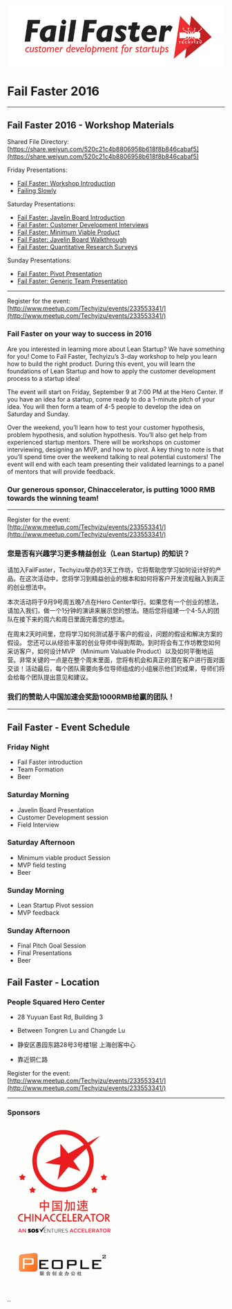 ![Fail Faster Logo](/events/images/fail_faster_logo.jpg)


# Fail Faster 2016

----
## Fail Faster 2016 - Workshop Materials

Shared File Directory:  [https://share.weiyun.com/520c21c4b8806958b618f8b846cabaf5](https://share.weiyun.com/520c21c4b8806958b618f8b846cabaf5)

Friday Presentations:
* [Fail Faster: Workshop Introduction](http://share.weiyun.com/1ff4b1fab0b2213fcbd4145f8909d557)
* [Failing Slowly](http://share.weiyun.com/5e72c9c8e960d5081649d850eca2b793)

Saturday Presentations:
* [Fail Faster: Javelin Board Introduction](http://share.weiyun.com/fb090e1ae9036ea608309c8a10bab911)
* [Fail Faster: Customer Development Interviews](http://share.weiyun.com/a11d583f64efb5ced0e95a3bd8d7777f)
* [Fail Faster: Minimum Viable Product](http://share.weiyun.com/8cffb971d418bb941d42042336a6df76)
* [Fail Faster: Javelin Board Walkthrough](http://share.weiyun.com/8b3d151a2934a576b4ed400d59ba497e)
* [Fail Faster: Quantitative Research Surveys](http://share.weiyun.com/94c2766fb820465e0e1a376643e2f8f1)

Sunday Presentations:
* [Fail Faster: Pivot Presentation](http://share.weiyun.com/e16e89dd27fac0e285d6bc2a42f5205b)
* [Fail Faster: Generic Team Presentation](http://share.weiyun.com/23bcb9dd945a44bb24189d5155529650)


----

Register for the event:  [http://www.meetup.com/Techyizu/events/233553341/](http://www.meetup.com/Techyizu/events/233553341/)

### Fail Faster on your way to success in 2016



Are you interested in learning more about Lean Startup?  We have something for you! Come to Fail Faster, Techyizu’s 3-day workshop to help you learn how to build the right product.  During this event, you will learn the foundations of Lean Startup and how to apply the customer development process to a startup idea!  

The event will start on Friday, September 9 at 7:00 PM at the Hero Center. If you have an idea for a startup, come ready to do a 1-minute pitch of your idea.  You will then form a team of 4-5 people to develop the idea on Saturday and Sunday.  

Over the weekend, you’ll learn how to test your customer hypothesis, problem hypothesis, and solution hypothesis. You’ll also get help from experienced startup mentors.  There will be workshops on customer interviewing, designing an MVP, and how to pivot.  A key thing to note is that you’ll spend time over the weekend talking to real potential customers!  The event will end with each team presenting their validated learnings to a panel of mentors that will provide feedback.  

### Our generous sponsor, Chinaccelerator, is putting 1000 RMB towards the winning team!

---

Register for the event:  [http://www.meetup.com/Techyizu/events/233553341/](http://www.meetup.com/Techyizu/events/233553341/)


### 您是否有兴趣学习更多精益创业（Lean Startup) 的知识？

请加入FailFaster，Techyizu举办的3天工作坊，它将帮助您学习如何设计好的产品。在这次活动中，您将学习到精益创业的根本和如何将客户开发流程融入到真正的创业想法中。

本次活动将于9月9号周五晚7点在Hero Center举行。如果您有一个创业的想法，请加入我们，做一个1分钟的演讲来展示您的想法。随后您将组建一个4-5人的团队在接下来的周六和周日里面完善您的想法。  

在周末2天时间里，您将学习如何测试基于客户的假设，问题的假设和解决方案的假设。 您还可以从经验丰富的创业导师中得到帮助。到时将会有工作坊教您如何采访客户，如何设计MVP （Minimum Valuable Product）以及如何平衡地运营。非常关键的一点是在整个周末里面，您将有机会和真正的潜在客户进行面对面交谈！活动最后，每个团队需要向多位导师组成的小组展示他们的成果，导师们将会给每个团队提出意见和建议。


### 我们的赞助人中国加速会奖励1000RMB给赢的团队！

---




## Fail Faster - Event Schedule

### Friday Night 
* Fail Faster introduction
* Team Formation
* Beer  


### Saturday Morning
* Javelin Board Presentation
* Customer Development session
* Field Interview

### Saturday Afternoon
* Minimum viable product Session
* MVP field testing
* Beer  


### Sunday Morning
* Lean Startup Pivot session
* MVP feedback

### Sunday Afternoon
* Final Pitch Goal Session
* Final Presentations
* Beer


## Fail Faster - Location
### People Squared Hero Center  
* 28 Yuyuan East Rd, Building 3
* Between Tongren Lu and Changde Lu

* 静安区愚园东路28号3号楼1层 上海创客中心  
* 靠近铜仁路  



Register for the event:  [http://www.meetup.com/Techyizu/events/233553341/](http://www.meetup.com/Techyizu/events/233553341/)

---

### Sponsors

![Fail Faster Logo](/events/images/Chinaccelerator_Peoplesquared.gif)




..
